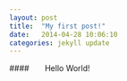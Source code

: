 ```yaml
---
layout: post
title:  "My first post!"
date:   2014-04-28 10:06:10
categories: jekyll update
---
```

####&emsp;&emsp;Hello World!